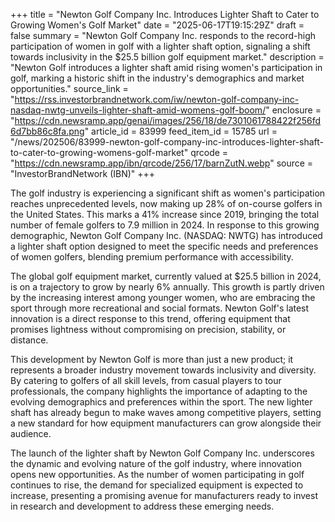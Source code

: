 +++
title = "Newton Golf Company Inc. Introduces Lighter Shaft to Cater to Growing Women's Golf Market"
date = "2025-06-17T19:15:29Z"
draft = false
summary = "Newton Golf Company Inc. responds to the record-high participation of women in golf with a lighter shaft option, signaling a shift towards inclusivity in the $25.5 billion golf equipment market."
description = "Newton Golf introduces a lighter shaft amid rising women's participation in golf, marking a historic shift in the industry's demographics and market opportunities."
source_link = "https://rss.investorbrandnetwork.com/iw/newton-golf-company-inc-nasdaq-nwtg-unveils-lighter-shaft-amid-womens-golf-boom/"
enclosure = "https://cdn.newsramp.app/genai/images/256/18/de7301061788422f256fd6d7bb86c8fa.png"
article_id = 83999
feed_item_id = 15785
url = "/news/202506/83999-newton-golf-company-inc-introduces-lighter-shaft-to-cater-to-growing-womens-golf-market"
qrcode = "https://cdn.newsramp.app/ibn/qrcode/256/17/barnZutN.webp"
source = "InvestorBrandNetwork (IBN)"
+++

<p>The golf industry is experiencing a significant shift as women's participation reaches unprecedented levels, now making up 28% of on-course golfers in the United States. This marks a 41% increase since 2019, bringing the total number of female golfers to 7.9 million in 2024. In response to this growing demographic, Newton Golf Company Inc. (NASDAQ: NWTG) has introduced a lighter shaft option designed to meet the specific needs and preferences of women golfers, blending premium performance with accessibility.</p><p>The global golf equipment market, currently valued at $25.5 billion in 2024, is on a trajectory to grow by nearly 6% annually. This growth is partly driven by the increasing interest among younger women, who are embracing the sport through more recreational and social formats. Newton Golf's latest innovation is a direct response to this trend, offering equipment that promises lightness without compromising on precision, stability, or distance.</p><p>This development by Newton Golf is more than just a new product; it represents a broader industry movement towards inclusivity and diversity. By catering to golfers of all skill levels, from casual players to tour professionals, the company highlights the importance of adapting to the evolving demographics and preferences within the sport. The new lighter shaft has already begun to make waves among competitive players, setting a new standard for how equipment manufacturers can grow alongside their audience.</p><p>The launch of the lighter shaft by Newton Golf Company Inc. underscores the dynamic and evolving nature of the golf industry, where innovation opens new opportunities. As the number of women participating in golf continues to rise, the demand for specialized equipment is expected to increase, presenting a promising avenue for manufacturers ready to invest in research and development to address these emerging needs.</p>